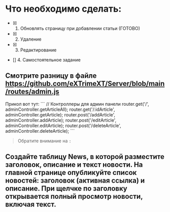 # Что необходимо сделать:
- [x] 1. Обновлять страницу при добавлении статьи (ГОТОВО)
- [x] 2. Удаление
- [x] 3. Редактирование 
- [] 4. Самостоятельное задание
## Смотрите разницу в файле <https://github.com/eXTrimeXT/Server/blob/main/routes/admin.js> 
Прикол вот тут:
\``` 
// Контроллеры для админ панели
router.get('/', adminController.getArticleAll);
router.get('/:idArticle', adminController.getArticle);
router.post('/addArticle', adminController.addArticle);
router.post('/editArticle', adminController.editArticle);
router.post('/deleteArticle', adminController.deleteArticle);
\```
> Обратите внимание на `:`

## Создайте таблицу News, в которой разместите заголовок, описание и текст новости. На главной странице опубликуйте список новостей: заголовок (активная ссылка) и описание. При щелчке по заголовку открывается полный просмотр новости, включая текст.